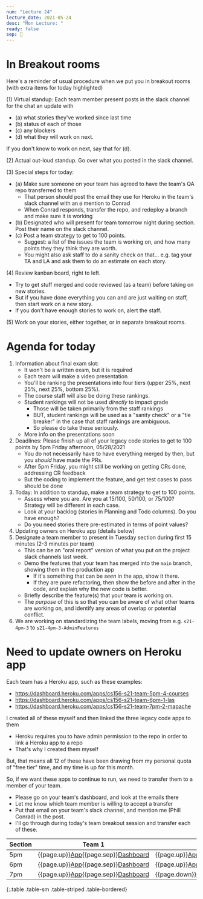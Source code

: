 ```yaml
---
num: "Lecture 24"
lecture_date: 2021-05-24
desc: "Mon Lecture: "
ready: false
sep: 🔸
---
```


# In Breakout rooms

Here's a reminder of usual procedure when we put you in breakout rooms (with extra items for today highlighted)  

(1) Virtual standup: Each team member present posts in the slack channel for the chat an update with
* (a) what stories they've worked since last time
* (b) status of each of those
* (c) any blockers
* (d) what they will work on next.
 
If you don't know to work on next, say that for (d).

(2) Actual out-loud standup.   Go over what you posted in the slack channel.

(3) Special steps for today:
* (a) Make sure someone on your team has agreed to have the team's QA repo transferred to them
  - That person should post the email they use for Heroku in the team's slack channel with an `@` mention to Conrad
  - When Conrad responds, transfer the repo, and redeploy a branch and make sure it is working
* (b) Designated who will present for team tomorrow night during section. Post their name on the slack channel.
* (c) Post a team strategy to get to 100 points.
  - Suggest: a list of the issues the team is working on, and how many points they they think they are worth.
  - You might also ask staff to do a sanity check on that... e.g. tag your TA and LA and ask them to do an estimate on each story.

(4) Review kanban board, right to left.  
* Try to get stuff merged and code reviewed (as a team) before taking on new stories.
* But if you have done everything you can and are just waiting on staff, then start work on a new story.
* If you don't have enough stories to work on, alert the staff.


(5) Work on your stories, either together, or in separate breakout rooms.


# Agenda for today
1. Information about final exam slot: 
   * It won't be a written exam, but it is required
   * Each team will make a video presentation 
   * You'll be ranking the presentations into four tiers (upper 25%, next 25%, next 25%, bottom 25%).
   * The course staff will also be doing these rankings.
   * Student rankings will not be used *directly* to impact grade
     - Those will be taken primarily from the staff rankings
     - BUT, student rankings will be used as a "sanity check" or a "tie breaker" in the case that staff rankings are ambiguous.
     - So please do take these seriously.
   * More info on the presentations soon
2. Deadlines: Please finish up all of your legacy code stories to get to 100 points by 5pm Friday afternoon, 05/28/2021
   - You do not necessarily have to have everything merged by then, but you *should* have made the PRs.
   - After 5pm Friday, you might still be working on getting CRs done, addressing CR feedback
   - But the coding to implement the feature, and get test cases to pass should be done
3. Today: In addition to standup, make a team strategy to get to 100 points.
   - Assess where you are.  Are you at 15/100, 50/100, or 75/100?  Strategy will be different in each case.
   - Look at your backlog (stories in Planning and Todo columns).  Do you have enough?
   - Do you need stories there pre-estimated in terms of point values?
4. Updating owners on Heroku app (details below)
5. Designate a team member to present in Tuesday section during first 15 minutes (2-3 minutes per team)
   - This can be an "oral report" version of what you put on the project slack channels last week.
   - Demo the features that your team has merged into the `main` branch, showing them in the production app
     - If it's something that can be *seen* in the app, show it there.
     - If they are pure refactoring, then show the before and after in the code, and explain why the new code is better.
   - Briefly describe the feature(s) that your team is working on.
   - The *purpose* of this is so that you can be aware of what other teams are working on, and identify any areas of overlap or potential conflict.
6. We are working on standardizing the team labels, moving from e.g. `s21-4pm-3` to `s21-4pm-3-AdminFeatures`  

# Need to update owners on Heroku app

Each team has a Heroku app, such as these examples:

* <https://dashboard.heroku.com/apps/cs156-s21-team-5pm-4-courses>
* <https://dashboard.heroku.com/apps/cs156-s21-team-6pm-1-las>
* <https://dashboard.heroku.com/apps/cs156-s21-team-7pm-2-mapache>

I created all of these myself and then linked the three legacy code apps to them
* Heroku requires you to have admin permission to the repo in order to link a Heroku app to a repo
* That's why I created them myself

But, that means all 12 of these have been drawing from my personal quota of "free tier" time, and my time is up for this month.

So, if we want these apps to continue to run, we need to transfer them to a member of your team.
* Please go on your team's dashboard, and look at the emails there
* Let me know which team member is willing to accept a transfer
* Put that email on your team's slack channel, and mention me (Phill Conrad) in the post.
* I'll go through during today's team breakout session and transfer each of these.


| Section | Team 1 | Team 2 | Team 3 | Team 4 |
|---------|--------|--------|--------|--------|
| 5pm | {{page.up}}[App](https://cs156-s21-team-5pm-1-courses.herokuapp.com){{page.sep}}[Dashboard](https://dashboard.heroku.com/apps/cs156-s21-team-5pm-1-courses) | {{page.up}}[App](https://cs156-s21-team-5pm-2-courses.herokuapp.com){{page.sep}}[Dashboard](https://dashboard.heroku.com/apps/cs156-s21-team-5pm-2-courses) | {{page.up}}[App](https://cs156-s21-team-5pm-3-courses.herokuapp.com){{page.sep}}[Dashboard](https://dashboard.heroku.com/apps/cs156-s21-team-5pm-3-courses) | {{page.up}}[App](https://cs156-s21-team-5pm-4-courses.herokuapp.com){{page.sep}}[Dashboard](https://dashboard.heroku.com/apps/cs156-s21-team-5pm-4-courses) | 
| 6pm | {{page.up}}[App](https://cs156-s21-team-6pm-1-las.herokuapp.com){{page.sep}}[Dashboard](https://dashboard.heroku.com/apps/cs156-s21-team-6pm-1-las) | {{page.up}}[App](https://cs156-s21-team-6pm-2-las.herokuapp.com){{page.sep}}[Dashboard](https://dashboard.heroku.com/apps/cs156-s21-team-6pm-2-las) | {{page.up}}[App](https://cs156-s21-team-6pm-3-las.herokuapp.com){{page.sep}}[Dashboard](https://dashboard.heroku.com/apps/cs156-s21-team-6pm-3-las) | {{page.down}}[App](https://cs156-s21-team-6pm-4-las.herokuapp.com){{page.sep}}[Dashboard](https://dashboard.heroku.com/apps/cs156-s21-team-6pm-4-las) | 
| 7pm | {{page.up}}[App](https://cs156-s21-team-7pm-1-mapache.herokuapp.com){{page.sep}}[Dashboard](https://dashboard.heroku.com/apps/cs156-s21-team-7pm-1-mapache) | {{page.down}}[App](https://cs156-s21-team-7pm-2-mapache.herokuapp.com){{page.sep}}[Dashboard](https://dashboard.heroku.com/apps/cs156-s21-team-7pm-2-mapache) | {{page.down}}[App](https://cs156-s21-team-7pm-3-mapache.herokuapp.com){{page.sep}}[Dashboard](https://dashboard.heroku.com/apps/cs156-s21-team-7pm-3-mapache) | {{page.down}}[App](https://cs156-s21-team-7pm-4-mapache.herokuapp.com){{page.sep}}[Dashboard](https://dashboard.heroku.com/apps/cs156-s21-team-7pm-4-mapache) | 
{:.table .table-sm .table-striped .table-bordered}

